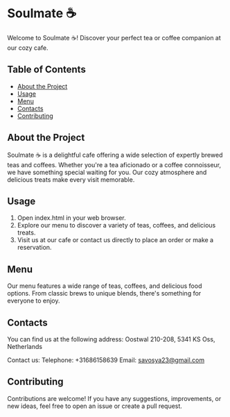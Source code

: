 # Soulmate ☕

Welcome to Soulmate ☕! Discover your perfect tea or coffee companion at our cozy cafe.

## Table of Contents
- [About the Project](#about-the-project)
- [Usage](#usage)
- [Menu](#menu)
- [Contacts](#contacts)
- [Contributing](#contributing)

## About the Project
Soulmate ☕ is a delightful cafe offering a wide selection of expertly brewed teas and coffees. Whether you're a tea aficionado or a coffee connoisseur, we have something special waiting for you. Our cozy atmosphere and delicious treats make every visit memorable.

## Usage
1. Open index.html in your web browser.
2. Explore our menu to discover a variety of teas, coffees, and delicious treats.
3. Visit us at our cafe or contact us directly to place an order or make a reservation.

## Menu
Our menu features a wide range of teas, coffees, and delicious food options. From classic brews to unique blends, there's something for everyone to enjoy.

## Contacts
You can find us at the following address:
Oostwal 210-208, 5341 KS Oss, Netherlands

Contact us:
Telephone: +31686158639
Email: savosya23@gmail.com

## Contributing
Contributions are welcome! If you have any suggestions, improvements, or new ideas, feel free to open an issue or create a pull request.
